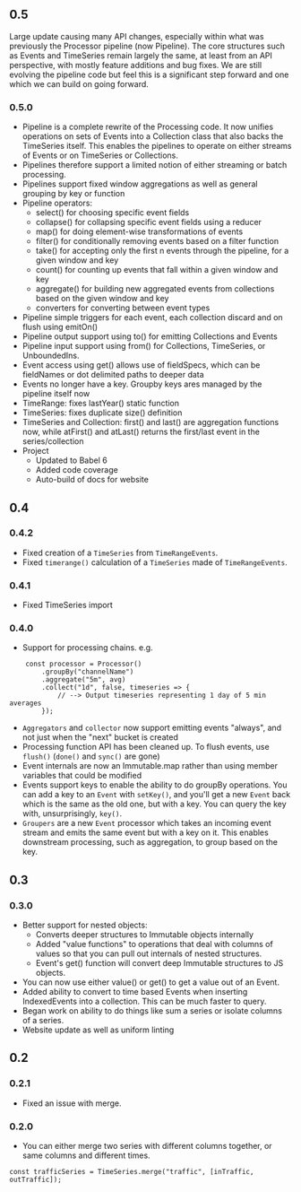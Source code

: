 ## 0.5

Large update causing many API changes, especially within what was previously the Processor pipeline (now Pipeline). The core structures such as Events and TimeSeries remain largely the same, at least from an API perspective, with mostly feature additions and bug fixes. We are still evolving the pipeline code but feel this is a significant step forward and one which we can build on going forward.

### 0.5.0

 * Pipeline is a complete rewrite of the Processing code. It now unifies operations on sets of Events into a Collection class that also backs the TimeSeries itself. This enables the pipelines to operate on either streams of Events or on TimeSeries or Collections.
 * Pipelines therefore support a limited notion of either streaming or batch processing.
 * Pipelines support fixed window aggregations as well as general grouping by key or function
 * Pipeline operators:
   - select() for choosing specific event fields
   - collapse() for collapsing specific event fields using a reducer
   - map() for doing element-wise transformations of events
   - filter() for conditionally removing events based on a filter function
   - take() for accepting only the first n events through the pipeline, for a given window and key
   - count() for counting up events that fall within a given window and key
   - aggregate() for building new aggregated events from collections based on the given window and key
   - converters for converting between event types
  * Pipeline simple triggers for each event, each collection discard and on flush using emitOn()
  * Pipeline output support using to() for emitting Collections and Events
  * Pipeline input support using from() for Collections, TimeSeries, or UnboundedIns.
 * Event access using get() allows use of fieldSpecs, which can be fieldNames or dot delimited paths to deeper data
 * Events no longer have a key. Groupby keys ares managed by the pipeline itself now
 * TimeRange: fixes lastYear() static function
 * TimeSeries: fixes duplicate size() definition
 * TimeSeries and Collection: first() and last() are aggregation functions now, while atFirst() and atLast() returns the first/last event in the series/collection
 * Project
    - Updated to Babel 6
    - Added code coverage
    - Auto-build of docs for website

## 0.4

### 0.4.2

 * Fixed creation of a `TimeSeries` from `TimeRangeEvents`.
 * Fixed `timerange()` calculation of a `TimeSeries` made of `TimeRangeEvents`.

### 0.4.1

 * Fixed TimeSeries import

### 0.4.0

 * Support for processing chains. e.g.
 
```
    const processor = Processor()
        .groupBy("channelName")
        .aggregate("5m", avg)
        .collect("1d", false, timeseries => {
            // --> Output timeseries representing 1 day of 5 min averages
        });
```

 * `Aggregators` and `collector` now support emitting events "always", and not just when the "next" bucket is created
 * Processing function API has been cleaned up. To flush events, use `flush()` (`done()` and `sync()` are gone)
 * Event internals are now an Immutable.map rather than using member variables that could be modified
 * Events support keys to enable the ability to do groupBy operations. You can add a key to an `Event` with `setKey()`, and you'll get a new `Event` back which is the same as the old one, but with a key. You can query the key with, unsurprisingly, `key()`.
 * `Groupers` are a new `Event` processor which takes an incoming event stream and emits the same event but with a key on it. This enables downstream processing, such as aggregation, to group based on the key.

## 0.3

### 0.3.0

 * Better support for nested objects:
    * Converts deeper structures to Immutable objects internally
    * Added "value functions" to operations that deal with columns of values so that you can pull out internals of nested structures.
    * Event's get() function will convert deep Immutable structures to JS objects.
 * You can now use either value() or get() to get a value out of an Event.
 * Added ability to convert to time based Events when inserting IndexedEvents into a collection. This can be much faster to query.
 * Began work on ability to do things like sum a series or isolate columns of a series.
 * Website update as well as uniform linting

## 0.2

### 0.2.1

 * Fixed an issue with merge.

### 0.2.0

 * You can either merge two series with different columns together, or same columns and different times.

```
const trafficSeries = TimeSeries.merge("traffic", [inTraffic, outTraffic]);
```
